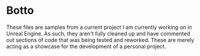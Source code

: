 # Botto

These files are samples from a current project I am currently working on in Unreal Engine. As such, they aren't fully cleaned up and have
commented out sections of code that was being tested and reworked. These are merely acting as a showcase for the development of a personal
project.
